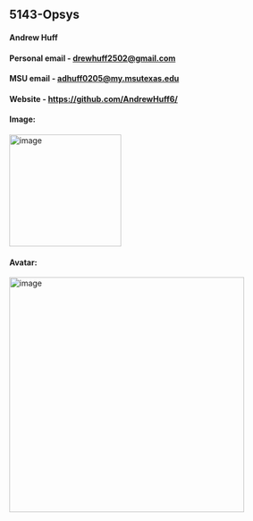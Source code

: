 ## 5143-Opsys
#### Andrew Huff
#### Personal email - drewhuff2502@gmail.com
#### MSU email - adhuff0205@my.msutexas.edu
#### Website - https://github.com/AndrewHuff6/
#### Image:
<img width="200" height="200" alt="image" src="https://github.com/user-attachments/assets/281ad9e5-9ef3-4f8d-9c7e-8dc9e24033b0" />


#### Avatar:
<img width="420" height="420" alt="image" src="https://github.com/user-attachments/assets/eb1d40b6-68c2-4fc1-b38d-cb00b315b471" />
